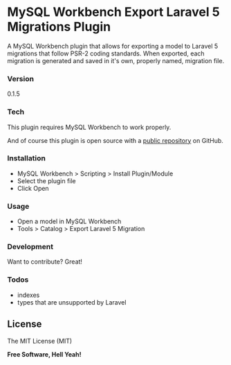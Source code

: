 # MySQL Workbench Export Laravel 5 Migrations Plugin

A MySQL Workbench plugin that allows for exporting a model to Laravel 5 migrations that follow PSR-2 coding standards. When exported, each migration is generated and
saved in it's own, properly named, migration file.

### Version
0.1.5

### Tech

This plugin requires MySQL Workbench to work properly.

And of course this plugin is open source with a [public repository](https://github.com/beckenrode/mysql-workbench-export-laravel-5-migrations)
 on GitHub.

### Installation

 - MySQL Workbench > Scripting > Install Plugin/Module
 - Select the plugin file
 - Click Open

### Usage

 - Open a model in MySQL Workbench
 - Tools > Catalog > Export Laravel 5 Migration

### Development

Want to contribute? Great!

### Todos

 - indexes
 - types that are unsupported by Laravel

License
----

The MIT License (MIT)

**Free Software, Hell Yeah!**
